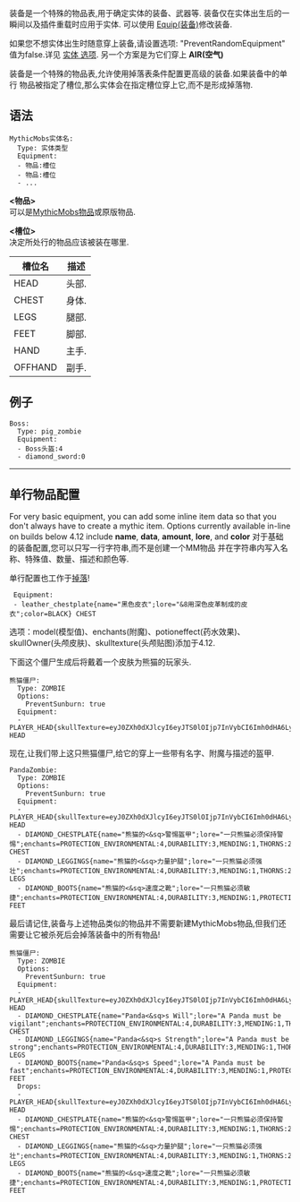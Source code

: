 装备是一个特殊的物品表,用于确定实体的装备、武器等.
装备仅在实体出生后的一瞬间以及插件重载时应用于实体.
可以使用 [Equip(装备)](/技能/列表/equip(装备))修改装备.

如果您不想实体出生时随意穿上装备,请设置选项: "PreventRandomEquipment" 
值为false.详见 [实体 选项](/实体/选项). 另一个方案是为它们穿上 **AIR(空气)**

装备是一个特殊的物品表,允许使用掉落表条件配置更高级的装备.如果装备中的单行
物品被指定了槽位,那么实体会在指定槽位穿上它,而不是形成掉落物.

语法
------

    MythicMobs实体名:
      Type: 实体类型
      Equipment:
      - 物品:槽位
      - 物品:槽位
      - ...

**&lt;物品&gt;**  
可以是[MythicMobs物品](/物品)或原版物品.

**&lt;槽位&gt;**  
决定所处行的物品应该被装在哪里.

| 槽位名    | 描述                                                                                                 |
|---------|-------------------------------------------------------------------------------------------------------------|
| HEAD    |  头部. |
| CHEST   | 身体. |
| LEGS    | 腿部. |
| FEET    | 脚部. |
| HAND    | 主手. |
| OFFHAND | 副手. |

例子
--------

    Boss:
      Type: pig_zombie
      Equipment:
      - Boss头盔:4
      - diamond_sword:0

--------

**单行物品配置**
------------------

For very basic equipment, you can add some inline item data so that you don't always have to create a mythic item. Options currently available in-line on builds below 4.12 include **name**, **data**, **amount**, **lore**, and **color**
对于基础的装备配置,您可以只写一行字符串,而不是创建一个MM物品
并在字符串内写入名称、特殊值、数量、描述和颜色等.

单行配置也工作于[掉落](/物品/掉落)!

```
 Equipment:
 - leather_chestplate{name="黑色皮衣";lore="&8用深色皮革制成的皮衣";color=BLACK} CHEST
```

选项：model(模型值)、enchants(附魔)、potioneffect(药水效果)、skullOwner(头颅皮肤)、skulltexture(头颅贴图)添加于4.12.

下面这个僵尸生成后将戴着一个皮肤为熊猫的玩家头.

```
熊猫僵尸:
  Type: ZOMBIE
  Options:
    PreventSunburn: true
  Equipment:
  - PLAYER_HEAD{skullTexture=eyJ0ZXh0dXJlcyI6eyJTS0lOIjp7InVybCI6Imh0dHA6Ly90ZXh0dXJlcy5taW5lY3JhZnQubmV0L3RleHR1cmUvYjY0NjNlNjRjZTI5NzY0ZGIzY2I0NjgwNmNlZTYwNmFmYzI0YmRmMGNlMTRiNjY2MGMyNzBhOTZjNzg3NDI2In19fQ==} HEAD
```

现在,让我们带上这只熊猫僵尸,给它的穿上一些带有名字、附魔与描述的盔甲.

```
PandaZombie:
  Type: ZOMBIE
  Options:
    PreventSunburn: true
  Equipment:
  - PLAYER_HEAD{skullTexture=eyJ0ZXh0dXJlcyI6eyJTS0lOIjp7InVybCI6Imh0dHA6Ly90ZXh0dXJlcy5taW5lY3JhZnQubmV0L3RleHR1cmUvYjY0NjNlNjRjZTI5NzY0ZGIzY2I0NjgwNmNlZTYwNmFmYzI0YmRmMGNlMTRiNjY2MGMyNzBhOTZjNzg3NDI2In19fQ==;enchants=WATER_WORKER:1,OXYGEN:3} HEAD
  - DIAMOND_CHESTPLATE{name="熊猫的<&sq>警惕盔甲";lore="一只熊猫必须保持警惕";enchants=PROTECTION_ENVIRONMENTAL:4,DURABILITY:3,MENDING:1,THORNS:2} CHEST
  - DIAMOND_LEGGINGS{name="熊猫的<&sq>力量护腿";lore="一只熊猫必须强壮";enchants=PROTECTION_ENVIRONMENTAL:4,DURABILITY:3,MENDING:1,THORNS:2} LEGS
  - DIAMOND_BOOTS{name="熊猫的<&sq>速度之靴";lore="一只熊猫必须敏捷";enchants=PROTECTION_ENVIRONMENTAL:4,DURABILITY:3,MENDING:1,PROTECTION_FALL:4,DEPTH_STRIDER:3} FEET
```

最后请记住,装备与上述物品类似的物品并不需要新建MythicMobs物品,但我们还需要让它被杀死后会掉落装备中的所有物品!

```
熊猫僵尸:
  Type: ZOMBIE
  Options:
    PreventSunburn: true
  Equipment:
  - PLAYER_HEAD{skullTexture=eyJ0ZXh0dXJlcyI6eyJTS0lOIjp7InVybCI6Imh0dHA6Ly90ZXh0dXJlcy5taW5lY3JhZnQubmV0L3RleHR1cmUvYjY0NjNlNjRjZTI5NzY0ZGIzY2I0NjgwNmNlZTYwNmFmYzI0YmRmMGNlMTRiNjY2MGMyNzBhOTZjNzg3NDI2In19fQ==;enchants=WATER_WORKER:1,OXYGEN:3} HEAD
  - DIAMOND_CHESTPLATE{name="Panda<&sq>s Will";lore="A Panda must be vigilant";enchants=PROTECTION_ENVIRONMENTAL:4,DURABILITY:3,MENDING:1,THORNS:2} CHEST
  - DIAMOND_LEGGINGS{name="Panda<&sq>s Strength";lore="A Panda must be strong";enchants=PROTECTION_ENVIRONMENTAL:4,DURABILITY:3,MENDING:1,THORNS:2} LEGS
  - DIAMOND_BOOTS{name="Panda<&sq>s Speed";lore="A Panda must be fast";enchants=PROTECTION_ENVIRONMENTAL:4,DURABILITY:3,MENDING:1,PROTECTION_FALL:4,DEPTH_STRIDER:3} FEET
  Drops:
  - PLAYER_HEAD{skullTexture=eyJ0ZXh0dXJlcyI6eyJTS0lOIjp7InVybCI6Imh0dHA6Ly90ZXh0dXJlcy5taW5lY3JhZnQubmV0L3RleHR1cmUvYjY0NjNlNjRjZTI5NzY0ZGIzY2I0NjgwNmNlZTYwNmFmYzI0YmRmMGNlMTRiNjY2MGMyNzBhOTZjNzg3NDI2In19fQ==;enchants=WATER_WORKER:1,OXYGEN:3} HEAD
  - DIAMOND_CHESTPLATE{name="熊猫的<&sq>警惕盔甲";lore="一只熊猫必须保持警惕";enchants=PROTECTION_ENVIRONMENTAL:4,DURABILITY:3,MENDING:1,THORNS:2} CHEST
  - DIAMOND_LEGGINGS{name="熊猫的<&sq>力量护腿";lore="一只熊猫必须强壮";enchants=PROTECTION_ENVIRONMENTAL:4,DURABILITY:3,MENDING:1,THORNS:2} LEGS
  - DIAMOND_BOOTS{name="熊猫的<&sq>速度之靴";lore="一只熊猫必须敏捷";enchants=PROTECTION_ENVIRONMENTAL:4,DURABILITY:3,MENDING:1,PROTECTION_FALL:4,DEPTH_STRIDER:3} FEET
```